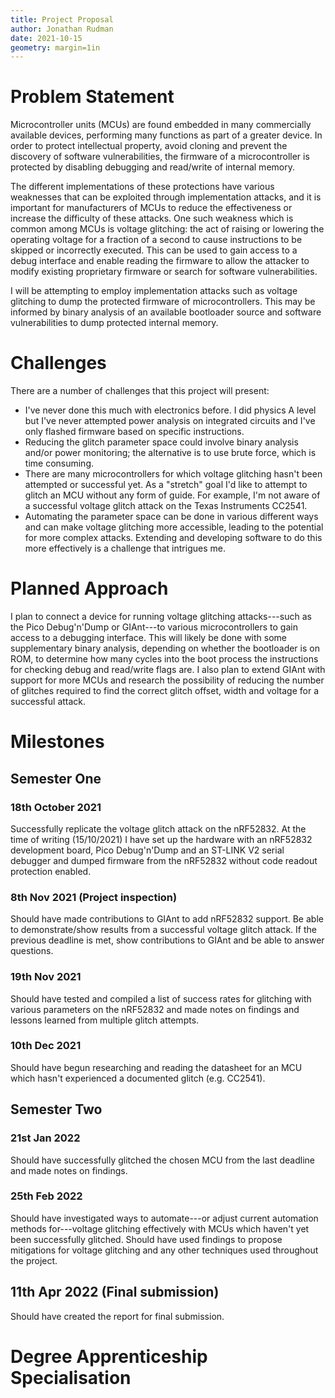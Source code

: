 ```yaml
---
title: Project Proposal
author: Jonathan Rudman
date: 2021-10-15
geometry: margin=1in
---
```


# Problem Statement

Microcontroller units (MCUs) are found embedded in many commercially available devices, performing many functions as part of a greater device.
In order to protect intellectual property, avoid cloning and prevent the discovery of software vulnerabilities, the firmware of a microcontroller is protected by disabling debugging and read/write of internal memory.

The different implementations of these protections have various weaknesses that can be exploited through implementation attacks, and it is important for manufacturers of MCUs to reduce the effectiveness or increase the difficulty of these attacks.
One such weakness which is common among MCUs is voltage glitching: the act of raising or lowering the operating voltage for a fraction of a second to cause instructions to be skipped or incorrectly executed.
This can be used to gain access to a debug interface and enable reading the firmware to allow the attacker to modify existing proprietary firmware or search for software vulnerabilities.

I will be attempting to employ implementation attacks such as voltage glitching to dump the protected firmware of microcontrollers.
This may be informed by binary analysis of an available bootloader source and software vulnerabilities to dump protected internal memory.

<!-- TODO: Write about what other people have (and haven't) done -->

# Challenges

There are a number of challenges that this project will present:

- I've never done this much with electronics before. I did physics A level but I've never attempted power analysis on integrated circuits and I've only flashed firmware based on specific instructions.
- Reducing the glitch parameter space could involve binary analysis and/or power monitoring; the alternative is to use brute force, which is time consuming. 
- There are many microcontrollers for which voltage glitching hasn't been attempted or successful yet. As a "stretch" goal I'd like to attempt to glitch an MCU without any form of guide. For example, I'm not aware of a successful voltage glitch attack on the Texas Instruments CC2541.
- Automating the parameter space can be done in various different ways and can make voltage glitching more accessible, leading to the potential for more complex attacks. Extending and developing software to do this more effectively is a challenge that intrigues me.

# Planned Approach

I plan to connect a device for running voltage glitching attacks---such as the Pico Debug'n'Dump or GIAnt---to various microcontrollers to gain access to a debugging interface.
This will likely be done with some supplementary binary analysis, depending on whether the bootloader is on ROM, to determine how many cycles into the boot process the instructions for checking debug and read/write flags are.
I also plan to extend GIAnt with support for more MCUs and research the possibility of reducing the number of glitches required to find the correct glitch offset, width and voltage for a successful attack.

# Milestones

## Semester One

### 18th October 2021

Successfully replicate the voltage glitch attack on the nRF52832.
At the time of writing (15/10/2021) I have set up the hardware with an nRF52832 development board, Pico Debug'n'Dump and an ST-LINK V2 serial debugger and dumped firmware from the nRF52832 without code readout protection enabled.

### 8th Nov 2021 (Project inspection)

Should have made contributions to GIAnt to add nRF52832 support.
Be able to demonstrate/show results from a successful voltage glitch attack.
If the previous deadline is met, show contributions to GIAnt and be able to answer questions.

### 19th Nov 2021

Should have tested and compiled a list of success rates for glitching with various parameters on the nRF52832 and made notes on findings and lessons learned from multiple glitch attempts.

### 10th Dec 2021

Should have begun researching and reading the datasheet for an MCU which hasn't experienced a documented glitch (e.g. CC2541).

## Semester Two

### 21st Jan 2022

Should have successfully glitched the chosen MCU from the last deadline and made notes on findings.

### 25th Feb 2022

Should have investigated ways to automate---or adjust current automation methods for---voltage glitching effectively with MCUs which haven't yet been successfully glitched.
Should have used findings to propose mitigations for voltage glitching and any other techniques used throughout the project.

## 11th Apr 2022 (Final submission)

Should have created the report for final submission.

# Degree Apprenticeship Specialisation
